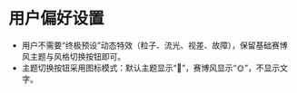 # 用户偏好设置

- 用户不需要“终极预设”动态特效（粒子、流光、视差、故障），保留基础赛博风主题与风格切换按钮即可。
- 主题切换按钮采用图标模式：默认主题显示“🌙”，赛博风显示“🌞”，不显示文字。
